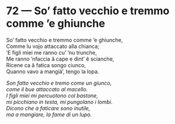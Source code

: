 # 72 — So’ fatto vecchio e tremmo comme ’e ghiunche

So’ fatto vecchio e tremmo comme ’e ghiunche,  
Comme lu vojo attaccato alla chianca;  
’E figli miei me ranno cu’ ’nu trunche,  
Me ranno ’nfaccia â cape e dint’ ê scianche,  
Ricene ca â fatica songo ciunco,  
Quanno vavo a mangià’, tengo la lopa.

_Son fatto vecchio e tremo come un giunco,  
come il bue attaccato al macello.  
I figli miei mi percuotono col bastone,  
mi picchiano in testa, mi pungolano i lombi.  
Dicono che a faticare sono inutile,  
ma a mangiare, la fame di un lupo._

